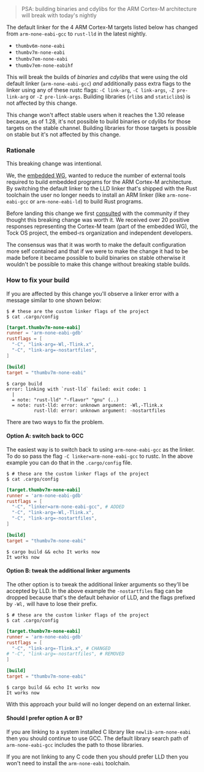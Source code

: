 > PSA: building binaries and cdylibs for the ARM Cortex-M architecture will break with today's nightly

The default linker for the 4 ARM Cortex-M targets listed below has changed from
`arm-none-eabi-gcc` to `rust-lld` in the latest nightly.

- `thumbv6m-none-eabi`
- `thumbv7m-none-eabi`
- `thumbv7em-none-eabi`
- `thumbv7em-none-eabihf`

This will break the builds of *binaries* and *cdylibs* that were using the
old default linker (`arm-none-eabi-gcc`) *and* additionally pass extra flags to
the linker using any of these rustc flags: `-C link-arg`, `-C link-args`, `-Z
pre-link-arg` or `-Z pre-link-args`. Building libraries (`rlib`s and
`staticlib`s) is not affected by this change.

This change won't affect stable users when it reaches the 1.30 release because,
as of 1.28, it's not possible to build binaries or cdylibs for those targets on
the stable channel. Building libraries for those targets is possible on stable
but it's not affected by this change.

### Rationale

This breaking change was intentional.

We, the [embedded WG], wanted to reduce the number of external tools required to
build embedded programs for the ARM Cortex-M architecture. By switching the
default linker to the LLD linker that's shipped with the Rust toolchain the user
no longer needs to install an ARM linker (like `arm-none-eabi-gcc` or
`arm-none-eabi-ld`) to build Rust programs.

[embedded WG]: https://github.com/rust-embedded/wg

Before landing this change we first [consulted] with the community if they
thought this breaking change was worth it. We received over 20 positive responses
representing the Cortex-M team (part of the embedded WG), the Tock OS project,
the embed-rs organization and independent developers.

The consensus was that it was worth to make the default configuration more self
contained and that if we were to make the change it had to be made before it
became possible to build binaries on stable otherwise it wouldn't be possible
to make this change without breaking stable builds.

[consulted]: https://github.com/rust-embedded/wg/issues/160

### How to fix your build

If you are affected by this change you'll observe a linker error with a message
similar to one shown below:

``` console
$ # these are the custom linker flags of the project
$ cat .cargo/config
```

``` toml
[target.thumbv7m-none-eabi]
runner = 'arm-none-eabi-gdb'
rustflags = [
  "-C", "link-arg=-Wl,-Tlink.x",
  "-C", "link-arg=-nostartfiles",
]

[build]
target = "thumbv7m-none-eabi"
```

```
$ cargo build
error: linking with `rust-lld` failed: exit code: 1
  |
  = note: "rust-lld" "-flavor" "gnu" (..)
  = note: rust-lld: error: unknown argument: -Wl,-Tlink.x
          rust-lld: error: unknown argument: -nostartfiles
```

There are two ways to fix the problem.

#### Option A: switch back to GCC

The easiest way is to switch back to using `arm-none-eabi-gcc` as the linker. To
do so pass the flag `-C linker=arm-none-eabi-gcc` to rustc. In the above example
you can do that in the `.cargo/config` file.

``` console
$ # these are the custom linker flags of the project
$ cat .cargo/config
```

``` toml
[target.thumbv7m-none-eabi]
runner = 'arm-none-eabi-gdb'
rustflags = [
  "-C", "linker=arm-none-eabi-gcc", # ADDED
  "-C", "link-arg=-Wl,-Tlink.x",
  "-C", "link-arg=-nostartfiles",
]

[build]
target = "thumbv7m-none-eabi"
```

```
$ cargo build && echo It works now
It works now
```

#### Option B: tweak the additional linker arguments

The other option is to tweak the additional linker arguments so they'll be
accepted by LLD. In the above example the `-nostartfiles` flag can be dropped
because that's the default behavior of LLD, and the flags prefixed by `-Wl,`
will have to lose their prefix.

``` console
$ # these are the custom linker flags of the project
$ cat .cargo/config
```

``` toml
[target.thumbv7m-none-eabi]
runner = 'arm-none-eabi-gdb'
rustflags = [
  "-C", "link-arg=-Tlink.x", # CHANGED
# "-C", "link-arg=-nostartfiles", # REMOVED
]

[build]
target = "thumbv7m-none-eabi"
```

``` console
$ cargo build && echo It works now
It works now
```

With this approach your build will no longer depend on an external linker.

#### Should I prefer option A or B?

If you are linking to a system installed C library like `newlib-arm-none-eabi`
then you should continue to use GCC. The default library search path of
`arm-none-eabi-gcc` includes the path to those libraries.

If you are not linking to any C code then you should prefer LLD then you won't
need to install the `arm-none-eabi` toolchain.
